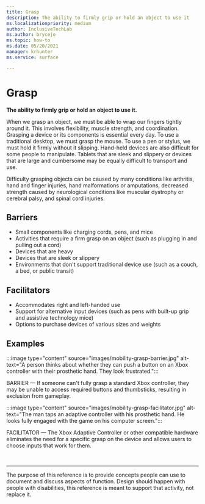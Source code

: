 ```yaml
---
title: Grasp
description: The ability to firmly grip or hold an object to use it
ms.localizationpriority: medium
author: InclusiveTechLab
ms.author: brycejo 
ms.topic: how-to
ms.date: 05/20/2021
manager: krhunter
ms.service: surface

---
```


# Grasp

**The ability to firmly grip or hold an object to use it.**

When we grasp an object, we must be able to wrap our fingers tightly around it. This involves flexibility, muscle strength, and coordination. Grasping a device or its components is essential every day. To use a traditional desktop, we must grasp the mouse. To use a pen or stylus, we must hold it firmly without it slipping. Hand-held devices are also difficult for some people to manipulate. Tablets that are sleek and slippery or devices that are large and cumbersome may be equally difficult to transport and use.

Difficulty grasping objects can be caused by many conditions like arthritis, hand and finger injuries, hand malformations or amputations, decreased strength caused by neurological conditions like muscular dystrophy or cerebral palsy, and spinal cord injuries.

## Barriers

* Small components like charging cords, pens, and mice​
* Activities that require a firm grasp on an object (such as plugging in and pulling out a cord)​
* Devices that are heavy​
* Devices that are sleek or slippery​
* Environments that don't support traditional device use (such as a couch, a bed, or public transit)​

## Facilitators

* Accommodates right and left-handed use​
* Support for alternative input devices (such as pens with built-up grip and assistive technology mice)​
* Options to purchase devices of various sizes and weights​

## Examples

:::image type="content" source="images/mobility-grasp-barrier.jpg" alt-text="A person thinks about whether they can push a button on an Xbox controller with their prosthetic hand. They look frustrated.":::

BARRIER — If someone can't fully grasp a standard Xbox controller, they may be unable to access required buttons and thumbsticks, resulting in exclusion from gameplay.

:::image type="content" source="images/mobility-grasp-facilitator.jpg" alt-text="The man taps an adaptive controller with his prosthetic hand. He looks fully engaged with the game on his computer screen.":::

FACILITATOR — The Xbox Adaptive Controller or other compatible hardware eliminates the need for a specific grasp on the device and allows users to choose inputs that work for them.​


&nbsp;

[comment]: # (Footer statement)
___
The purpose of this reference is to provide concepts people can use to document and discuss aspects of function. Design should happen with people with disabilities, this reference is meant to support that activity, not replace it. 